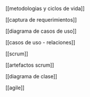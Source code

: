 [[metodologias y ciclos de vida]]

[[captura de requerimientos]]

[[diagrama de casos de uso]]

[[casos de uso - relaciones]]

[[scrum]]

[[artefactos scrum]]

[[diagrama de clase]]

[[agile]]
